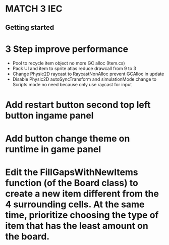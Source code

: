 # MATCH 3 IEC



## Getting started
# 3 Step improve performance
 + Pool to recycle item object no more GC alloc  (Item.cs)
 + Pack UI and item to sprite atlas reduce drawcall from 9 to 3
 + Change Physic2D raycast to RaycastNonAlloc prevent GCAlloc in update
 + Disable Physic2D autoSyncTransform and simulationMode change to Scripts mode no need because only use raycast for input
 
 # Add restart button second top left button ingame panel
 
 # Add button change theme on runtime in game panel
  
 # Edit the FillGapsWithNewItems function (of the Board class) to create a new item different from the 4 surrounding cells. At the same time, prioritize choosing the type of item that has the least amount on the board.

